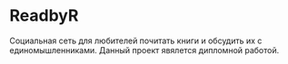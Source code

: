 # ReadbyR
Социальная сеть для любителей почитать книги и обсудить их с единомышленниками.
Данный проект явялется дипломной работой.
